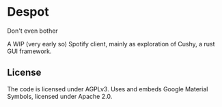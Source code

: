 # Despot

Don't even bother

A WIP (very early so) Spotify client, mainly as exploration of Cushy, a rust GUI framework.

## License

The code is licensed under AGPLv3. Uses and embeds Google Material Symbols, licensed under Apache 2.0.
